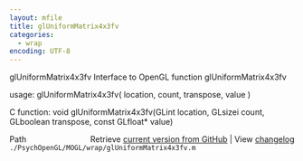 ```yaml
---
layout: mfile
title: glUniformMatrix4x3fv
categories:
  - wrap
encoding: UTF-8
---
```


glUniformMatrix4x3fv  Interface to OpenGL function glUniformMatrix4x3fv  

usage:  glUniformMatrix4x3fv( location, count, transpose, value )  

C function:  void glUniformMatrix4x3fv(GLint location, GLsizei count, GLboolean transpose, const GLfloat\* value)  


<div class="code_header" style="text-align:right;">
  <span style="float:left;">Path&nbsp;&nbsp;</span> <span class="counter">Retrieve <a href=
  "https://raw.github.com/Psychtoolbox-3/Psychtoolbox-3/beta/./PsychOpenGL/MOGL/wrap/glUniformMatrix4x3fv.m">current version from GitHub</a> | View <a href=
  "https://github.com/Psychtoolbox-3/Psychtoolbox-3/commits/beta/./PsychOpenGL/MOGL/wrap/glUniformMatrix4x3fv.m">changelog</a></span>
</div>
<div class="code">
  <code>./PsychOpenGL/MOGL/wrap/glUniformMatrix4x3fv.m</code>
</div>
